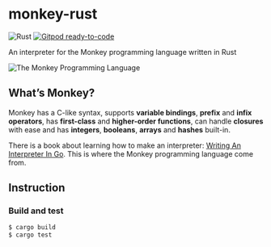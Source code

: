 # monkey-rust
![Rust](https://github.com/gengjiawen/monkey_rust/workflows/Rust/badge.svg)
[![Gitpod ready-to-code](https://img.shields.io/badge/Gitpod-ready--to--code-blue?logo=gitpod)](https://gitpod.io/#https://github.com/gengjiawen/monkey_rust)

An interpreter for the Monkey programming language written in Rust

![The Monkey Programming Language](https://cloud.githubusercontent.com/assets/1013641/22617482/9c60c27c-eb09-11e6-9dfa-b04c7fe498ea.png)

## What’s Monkey?

Monkey has a C-like syntax, supports **variable bindings**, **prefix** and **infix operators**, has **first-class** and **higher-order functions**, can handle **closures** with ease and has **integers**, **booleans**, **arrays** and **hashes** built-in.

There is a book about learning how to make an interpreter: [Writing An Interpreter In Go](https://interpreterbook.com/#the-monkey-programming-language). This is where the Monkey programming language come from.

## Instruction

### Build and test

```bash
$ cargo build
$ cargo test
```